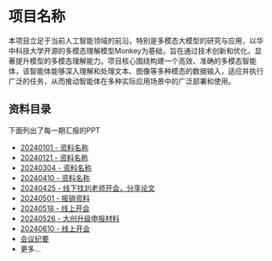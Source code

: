 # 项目名称

本项目立足于当前人工智能领域的前沿，特别是多模态大模型的研究与应用，以华中科技大学开源的多模态理解模型Monkey为基础，旨在通过技术创新和优化，显著提升模型的多模态理解能力。项目核心围绕构建一个高效、准确的多模态智能体，该智能体能够深入理解和处理文本、图像等多种模态的数据输入，适应并执行广泛的任务，从而推动智能体在多种实际应用场景中的广泛部署和使用。

## 资料目录

下面列出了每一期汇报的PPT

- [20240101 - 资料名称](https://pan.baidu.com/s/10nFd9HMV7n6mJwydH-1b3Q?pwd=642l)
- [20240121 - 资料名称](https://pan.baidu.com/s/1RdIkCwF0VX6Z1-OL1Ky0xg?pwd=clpj)
- [20240304 - 资料名称](https://pan.baidu.com/s/1y6vn3mo55jIlWrKlYVeddw?pwd=yaqz)
- [20240410 - 资料名称](https://pan.baidu.com/s/1Blrpjv5m57d7iaBsy6iX6g?pwd=ecc7)
- [20240425 - 线下找刘老师开会，分享论文](https://pan.baidu.com/s/1dzNMfvtrPehRbUwySyrtYw?pwd=foun)
- [20240501 - 报销资料](https://pan.baidu.com/s/1gO5ZA6z8Ej_wAWae8qTvFg?pwd=xsqp)
- [20240518 - 线上开会](https://pan.baidu.com/s/1RePBNn8ygH0e2GT7hKk2mQ?pwd=rhmp)
- [20240526 - 大创升级申报材料](https://pan.baidu.com/s/14RjbLeKQ33ZITqnrLyoamw?pwd=xy8u)
- [20240610 - 线上开会]()
- [会议纪要](https://pan.baidu.com/s/1JAVkdKgKr9bNoBfe0mkGyg?pwd=tvc2)
- 更多...


